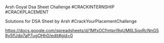 
Arsh Goyal Dsa Sheet Challenge #CRACKINTERNSHIP #CRACKPLACEMENT

Solutions for DSA Sheet by Arsh #CrackYourPlacementChallenge

https://docs.google.com/spreadsheets/d/1MfxOCfmtprl9qUM6LSgxRcNnG58y5fUdq7aP7ugOHh0/edit#gid=0
